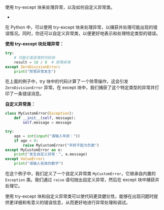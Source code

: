使用 try-except 块来处理异常，以及如何自定义异常类。

- 

在 Python 中，可以使用 try-except 块来处理异常，以捕获并处理可能出现的错误情况。同时，你还可以自定义异常类，以便更好地表示和处理特定类型的错误。

**使用 try-except 块处理异常：**
```python
try:
    # 可能引发异常的代码块
    result = 10 / 0  # 除零异常
except ZeroDivisionError:
    print("除零异常发生")
```

在上面的例子中，try 块中的代码计算了一个除零操作，这会引发 `ZeroDivisionError` 异常。在 except 块中，我们捕获了这个特定类型的异常并打印了一条错误消息。

**自定义异常类：**
```python
class MyCustomError(Exception):
    def __init__(self, message):
        self.message = message

try:
    age = int(input("请输入年龄："))
    if age < 0:
        raise MyCustomError("年龄不能为负数")
except MyCustomError as e:
    print("发生自定义异常：", e.message)
except ValueError:
    print("请输入有效的数字")
```

在这个例子中，我们定义了一个自定义异常类 `MyCustomError`，它继承自内置的 `Exception` 类。我们通过 `raise` 语句抛出自定义异常，然后在 except 块中捕获并处理它。

使用 try-except 块和自定义异常类可以使代码更具健壮性，能够在出现问题时提供更详细和有意义的错误信息，从而更好地进行异常处理和调试。